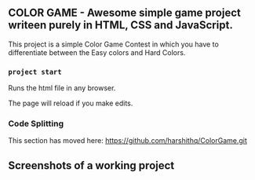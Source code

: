 
## COLOR GAME - Awesome simple game project writeen purely in HTML, CSS and JavaScript.

This project is a simple Color Game Contest in which you have to differentiate between the Easy colors and Hard Colors.


### `project start`

Runs the html file in any browser.<br /> 

The page will reload if you make edits.<br />

### Code Splitting

This section has moved here: https://github.com/harshithq/ColorGame.git

## Screenshots of a working project
